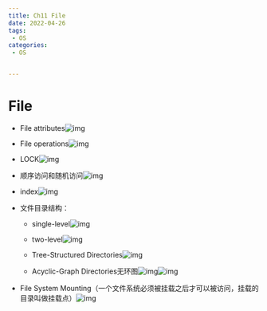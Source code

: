 ```yaml
---
title: Ch11 File
date: 2022-04-26
tags:
 - OS
categories:
 - OS


---
```


# File

- File attributes![img](https://api2.mubu.com/v3/document_image/d9705406-eaf4-4608-afc0-3df0d87580a7-14899999.jpg)

- File operations![img](https://api2.mubu.com/v3/document_image/c1d73442-e37e-4d28-96c0-1ad2fcc42292-14899999.jpg)

- LOCK![img](https://api2.mubu.com/v3/document_image/114d4c52-7eea-470a-9d92-109b9b030a5d-14899999.jpg)

- 顺序访问和随机访问![img](https://api2.mubu.com/v3/document_image/2a229366-9a45-4efc-9b78-95c0080fe798-14899999.jpg)

- index![img](https://api2.mubu.com/v3/document_image/4e9281f7-3200-4c27-95e3-089d82994a8e-14899999.jpg)

- 文件目录结构：

  - single-level![img](https://api2.mubu.com/v3/document_image/65b2d57a-7d89-4c37-a2d9-3fbeb9711edd-14899999.jpg)

  - two-level![img](https://api2.mubu.com/v3/document_image/53385792-7d70-46b0-9cf4-6033729b1cf3-14899999.jpg)

  - Tree-Structured Directories![img](https://api2.mubu.com/v3/document_image/7ef10297-36d2-42a4-b165-2a02b6e3603a-14899999.jpg)

  - Acyclic-Graph Directories无环图![img](https://api2.mubu.com/v3/document_image/8c3234b3-21fe-43da-a064-48a174cca0d8-14899999.jpg)![img](https://api2.mubu.com/v3/document_image/7c6a2e23-8128-417f-9b8a-aa12404cd0f9-14899999.jpg)

- File System Mounting（一个文件系统必须被挂载之后才可以被访问，挂载的目录叫做挂载点）![img](https://markdown-1301334775.cos.eu-frankfurt.myqcloud.com/b42fb66a-a675-42b7-8d78-11b915c8a5c8-14899999.jpg)